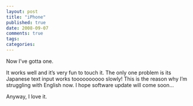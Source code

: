 ```yaml
---
layout: post
title: "iPhone"
published: true
date: 2008-09-07
comments: true
tags:
categories:
---
```


Now I&#8217;ve gotta one.

It works well and it&#8217;s very fun to touch it.
The only one problem is its Japanese text input works toooooooooo slowly!
This is the reason why I&#8217;m struggling with English now.
I hope software update will come soon&#8230;

Anyway, I love it.
